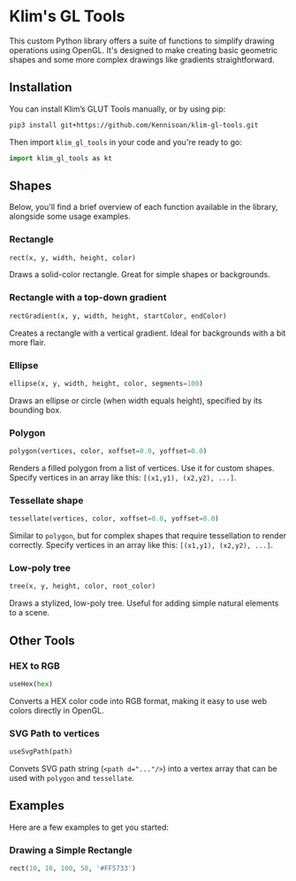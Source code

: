 # Klim's GL Tools

This custom Python library offers a suite of functions to simplify drawing operations using OpenGL. It's designed to make creating basic geometric shapes and some more complex drawings like gradients straightforward.

## Installation

You can install Klim’s GLUT Tools manually, or by using pip:
```bash
pip3 install git+https://github.com/Kennisoan/klim-gl-tools.git
```
Then import `klim_gl_tools` in your code and you're ready to go:
```python
import klim_gl_tools as kt
```

## Shapes
Below, you'll find a brief overview of each function available in the library, alongside some usage examples.

### Rectangle
```python
rect(x, y, width, height, color)
```
Draws a solid-color rectangle. Great for simple shapes or backgrounds.

### Rectangle with a top-down gradient
```python
rectGradient(x, y, width, height, startColor, endColor)
```
Creates a rectangle with a vertical gradient. Ideal for backgrounds with a bit more flair.

### Ellipse
```python
ellipse(x, y, width, height, color, segments=100)
```
Draws an ellipse or circle (when width equals height), specified by its bounding box.

### Polygon
```python
polygon(vertices, color, xoffset=0.0, yoffset=0.0)
```
Renders a filled polygon from a list of vertices. Use it for custom shapes. Specify vertices in an array like this: `[(x1,y1), (x2,y2), ...]`.

### Tessellate shape
```python
tessellate(vertices, color, xoffset=0.0, yoffset=0.0)
```
Similar to `polygon`, but for complex shapes that require tessellation to render correctly. Specify vertices in an array like this: `[(x1,y1), (x2,y2), ...]`.

### Low-poly tree
```python
tree(x, y, height, color, root_color)
```
Draws a stylized, low-poly tree. Useful for adding simple natural elements to a scene.

## Other Tools

### HEX to RGB
```python
useHex(hex)
```
Converts a HEX color code into RGB format, making it easy to use web colors directly in OpenGL.

### SVG Path to vertices
```python
useSvgPath(path)
```
Convets SVG path string (`<path d="..."/>`) into a vertex array that can be used with `polygon` and `tessellate`.

## Examples

Here are a few examples to get you started:

### Drawing a Simple Rectangle
```python
rect(10, 10, 100, 50, '#FF5733')
```
